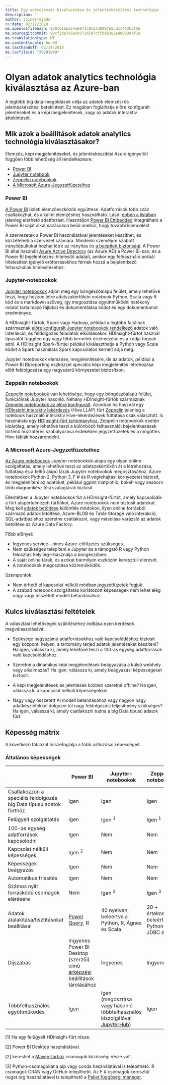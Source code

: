 ```yaml
---
title: Egy adatelemzés kiválasztása és jelentéskészítési technológia
description: ''
author: zoinerTejada
ms:date: 02/12/2018
ms.openlocfilehash: 830c61bba64a6971c815330887e5cdcc4f2b5f56
ms.sourcegitcommit: 90cf2de795e50571d597cfcb9b302e48933e7f18
ms.translationtype: MT
ms.contentlocale: hu-HU
ms.lasthandoff: 02/14/2018
ms.locfileid: "29291949"
---
```

# <a name="choosing-a-data-analytics-technology-in-azure"></a>Olyan adatok analytics technológia kiválasztása az Azure-ban

A legtöbb big data-megoldások célja az adatok elemzési és jelentéskészítési betekintést. Ez magában foglalhatja előre konfigurált jelentéseket és a képi megjelenítések, vagy az adatok interaktív áttekintését. 

## <a name="what-are-your-options-when-choosing-a-data-analytics-technology"></a>Mik azok a beállítások adatok analytics technológia kiválasztásakor?

Elemzés, képi megjelenítéseket, és jelentéskészítési Azure igényeitől függően több lehetőség áll rendelkezésre:

- [Power BI](/power-bi/)
- [Jupyter notebook](https://jupyter.readthedocs.io/en/latest/index.html)
- [Zeppelin notebookok](https://zeppelin.apache.org/)
- [A Microsoft Azure-Jegyzetfüzeteihez](https://notebooks.azure.com/)

### <a name="power-bi"></a>Power BI

[A Power BI](/power-bi/) üzleti elemzőeszközök együttese. Adatforrások több száz csatlakozhat, és alkalmi elemzéshez használható. Lásd: [ebben a listában](/power-bi/desktop-data-sources) jelenleg elérhető adatforrást. Használjon [Power BI Embedded](https://azure.microsoft.com/services/power-bi-embedded/) integrálható a Power BI saját alkalmazásokon belül anélkül, hogy további licencelést.

A szervezetek a Power BI használatával jelentéseket készíthet, és közzéteheti a szervezet számára. Mindenki személyre szabott irányítópultokat hozhat létre az irányítás és [a beépített biztonsági](/power-bi/service-admin-power-bi-security). A Power BI által használt [Azure Active Directory](/azure/active-directory/) (az Azure AD) a Power BI-ban, és a Power BI bejelentkezési hitelesítő adatait, amikor egy felhasználó próbál hitelesítést igénylő erőforrásokhoz férnek hozzá a bejelentkező felhasználók hitelesítéséhez.

### <a name="jupyter-notebooks"></a>Jupyter-notebookok 

[Jupyter notebookok](https://jupyter.readthedocs.io/en/latest/index.html) adjon meg egy böngészőalapú felület, amely lehetővé teszi, hogy hozzon létre adatszakértőkön *notebook* Python, Scala vagy R kód és a markdown szöveg, így megosztása együttműködni hatékony módot tartalmazó fájlokat és dokumentálása kódot és egy dokumentumot eredményez.

A HDInsight-fürtök, Spark vagy Hadoop, például a legtöbb fajtáinak származnak [előre konfigurált Jupyter notebookok rendelkező](/azure/hdinsight/spark/apache-spark-jupyter-notebook-kernels) adatok való interakció, és feldolgozás feladatok elküldésekor. HDInsight-fürtöt használ típusától függően egy vagy több kernelek értelmezése és a kódja fognak adni. A HDInsight Spark-fürtjei például kiválaszthatja a Python vagy Scala kódot a Spark használata Spark kapcsolatos kernelt adja meg.

Jupyter notebookok elemzése, megjelenítésére, de az adatok, például a Power BI BI/reporting eszközzel speciális képi megjelenítés létrehozása előtt feldolgozása egy nagyszerű környezetet biztosítson.

### <a name="zeppelin-notebooks"></a>Zeppelin notebookok

[Zeppelin notebookok](https://zeppelin.apache.org/) van lehetősége, hogy egy böngészőalapú felület, funkcióinak Jupyter hasonló. Néhány HDInsight-fürtök származnak [Zeppelin notebookok az előre konfigurált](/azure/hdinsight/spark/apache-spark-zeppelin-notebook). Azonban ha használ egy [HDInsight interaktív lekérdezés](/azure/hdinsight/interactive-query/apache-interactive-query-get-started) (Hive LLAP) fürt [Zeppelin](/azure/hdinsight/hdinsight-connect-hive-zeppelin) jelenleg a notebook használó interaktív Hive-lekérdezések futtatása csak választott. Is használata egy [HDInsight-fürt tartományhoz](/azure/hdinsight/domain-joined/apache-domain-joined-introduction), Zeppelin notebookok esetén kizárólag, amely lehetővé teszi a különböző felhasználói bejelentkezések történő hozzáférés szabályozása érdekében jegyzetfüzetek és a mögöttes Hive táblák hozzárendelni.

### <a name="microsoft-azure-notebooks"></a>A Microsoft Azure-Jegyzetfüzeteihez

[Az Azure notebookok](https://notebooks.azure.com/) Jupyter notebookok-alapú egy olyan online szolgáltatás, amely lehetővé teszi az adatszakértőkön át a létrehozása, futtatása és a felhő alapú tárak Jupyter notebookok megosztásához. Azure notebookok Python 2, Python 3, F # és R végrehajtási környezetet biztosít, és megjeleníteni az adatokat, például ggplot matplotlib, bokeh vagy seaborn több diagramkészítési szalagtárak biztosít.

Ellentétben a Jupyter notebookok fut a HDInsight-fürtöt, amely kapcsolódik a fürt alapértelmezett tárfiókot, Azure notebookok nem biztosít adatokat. Meg kell [adatok betöltése](https://notebooks.azure.com/Microsoft/libraries/samples/html/Getting%20to%20your%20Data%20in%20Azure%20Notebooks.ipynb) különféle módokon, ilyen online forrásból származó adatok letöltése, Azure-BLOB és Table Storage való interakció, SQL-adatbázishoz szeretne csatlakozni, vagy másolása varázsló az adatok betöltése az Azure Data Factory.

Főbb előnyei:

* Ingyenes service&mdash;nincs Azure-előfizetés szükséges.
* Nem szükséges telepíteni a Jupyter és a támogató R vagy Python felosztás helyileg&mdash;használja a böngészőben.
* A saját online tárak, és azokat bármilyen eszközön keresztüli elérését.
* A notebookok megosztása közreműködők.

Szempontok:

* Nem érhető el kapcsolat nélküli módban jegyzetfüzetek fogjuk.
* A szabad notebook szolgáltatás korlátozott képességek nem lehet elég nagy vagy összetett modell betanításához.

## <a name="key-selection-criteria"></a>Kulcs kiválasztási feltételek

A választási lehetőségek szűkítéséhez indítása ezen kérdések megválaszolásával:

- Szüksége nagyszámú adatforrásokhoz való kapcsolódáshoz biztosít egy központi helyen, a tartomány terjed adatok jelentéseket készíteni? Ha igen, válassza ki, amely lehetővé teszi a 100-as egység adatforrások való kapcsolódáshoz.

- Szeretné a dinamikus képi megjelenítések beágyazása a külső webhely vagy alkalmazás? Ha igen, válassza ki, amely beágyazási képességeket biztosít.

- A képi megjelenítések és jelentések közben szeretné offline? Ha igen, válassza ki a kapcsolat nélküli képességekkel.

- Nagy vagy összetett AI modell betanításához vagy nagyon nagy adatkészletekkel dolgozni túl nagy feldolgozási teljesítmény szükséges? Ha igen, válassza ki, amely csatlakozni tudna a big Data típusú adatok fürt.

## <a name="capability-matrix"></a>Képesség mátrix

A következő táblázat összefoglalja a főbb változásai képességeit. 

### <a name="general-capabilities"></a>Általános képességek

| | Power BI | Jupyter-notebookok | Zeppelin notebookok | A Microsoft Azure-Jegyzetfüzeteihez |
| --- | --- | --- | --- | --- |
| Csatlakozzon a speciális feldolgozás big Data típusú adatok fürthöz | Igen | Igen | Igen | Nem |
| Felügyelt szolgáltatás | Igen | Igen <sup>1</sup> | Igen <sup>1</sup> | Igen |
| 100-as egység adatforrások kapcsolódni | Igen | Nem | Nem | Nem |
| Kapcsolat nélküli képességek | Igen <sup>2</sup> | Nem | Nem | Nem |
| Képességek beágyazás | Igen | Nem | Nem | Nem |
| Automatikus frissítés | Igen | Nem | Nem | Nem |
| Számos nyílt forráskódú csomagok elérésére | Nem | Igen <sup>3</sup> | Igen <sup>3</sup> | Igen <sup>4</sup> |
| Adatok átalakítása/tisztításokat beállításai | [Power Query](https://powerbi.microsoft.com/blog/getting-started-with-power-query-part-i/), R | 40 nyelven, beleértve a Python, R, Ágnes és Scala | 20 + értelmezők, beleértve a Python, JDBC és R | Python, F # R |
| Díjszabás | Ingyenes Power BI Desktop (szerzői) című [árképzési](https://powerbi.microsoft.com/pricing/) beállítások tárolásához | Ingyenes | Ingyenes | Ingyenes |
| Többfelhasználós együttműködés | [Igen](/power-bi/service-how-to-collaborate-distribute-dashboards-reports) | Igen (megosztása vagy hasonló többfelhasználós kiszolgálóval [JupyterHub](https://github.com/jupyterhub/jupyterhub)) | Igen | Igen (a megosztás) |

[1] Ha egy felügyelt HDInsight-fürt része.

[2] Power BI Desktop használatával.

[2] kereshet a [Maven-tárház](http://search.maven.org/) csomagok közösségi része volt.

[3] Python-csomagokat a pip vagy conda használatával is telepíthető. R csomagok CRAN vagy GitHub telepíthető. Az F # csomagok keresztül nuget.org használatával is telepíthető a [Paket függőségi manager](https://fsprojects.github.io/Paket/).

